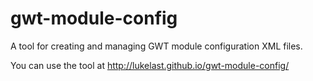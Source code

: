# gwt-module-config
A tool for creating and managing GWT module configuration XML files.

You can use the tool at http://lukelast.github.io/gwt-module-config/